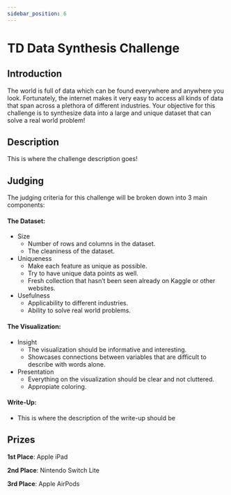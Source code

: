 ```yaml
---
sidebar_position: 6
---
```


# TD Data Synthesis Challenge

## Introduction
The world is full of data which can be found everywhere and anywhere you look. Fortunately, the internet makes it very 
easy to access all kinds of data that span across a plethora of different industries. Your objective for this challenge
is to synthesize data into a large and unique dataset that can solve a real world problem!

## Description
This is where the challenge description goes!

## Judging
The judging criteria for this challenge will be broken down into 3 main components:

#### The Dataset:
- Size
   * Number of rows and columns in the dataset.
   * The cleaniness of the dataset.
- Uniqueness
   * Make each feature as unique as possible.
   * Try to have unique data points as well.
   * Fresh collection that hasn’t been seen already on Kaggle or other websites.
- Usefulness
   * Applicability to different industries.
   * Ability to solve real world problems.


#### The Visualization:
- Insight
   * The visualization should be informative and interesting.
   * Showcases connections between variables that are difficult to describe with words alone.
- Presentation
   * Everything on the visualization should be clear and not cluttered.
   * Appropiate coloring.

#### Write-Up:
- This is where the description of the write-up should be

## Prizes
**1st Place**: Apple iPad

**2nd Place**: Nintendo Switch Lite

**3rd Place**: Apple AirPods

